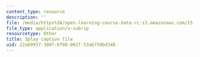 ```yaml
---
content_type: resource
description: ''
file: /media/https%3A/open-learning-course-data-rc.s3.amazonaws.com/15-071-the-analytics-edge-spring-2017/22a69937380f6f98001f53a6759bd348_vsAzc7GvQSs.srt
file_type: application/x-subrip
resourcetype: Other
title: 3play caption file
uid: 22a69937-380f-6f98-001f-53a6759bd348
---
```

